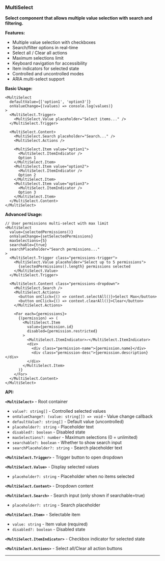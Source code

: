 ### MultiSelect

**Select component that allows multiple value selection with search and filtering.**

**Features:**
- Multiple value selection with checkboxes
- Search/filter options in real-time
- Select all / Clear all actions
- Maximum selections limit
- Keyboard navigation for accessibility
- Item indicators for selected state
- Controlled and uncontrolled modes
- ARIA multi-select support

**Basic Usage:**

```tsx
<MultiSelect
  defaultValue={['option1', 'option3']}
  onValueChange={(values) => console.log(values)}
>
  <MultiSelect.Trigger>
    <MultiSelect.Value placeholder="Select items..." />
  </MultiSelect.Trigger>

  <MultiSelect.Content>
    <MultiSelect.Search placeholder="Search..." />
    <MultiSelect.Actions />

    <MultiSelect.Item value="option1">
      <MultiSelect.ItemIndicator />
      Option 1
    </MultiSelect.Item>
    <MultiSelect.Item value="option2">
      <MultiSelect.ItemIndicator />
      Option 2
    </MultiSelect.Item>
    <MultiSelect.Item value="option3">
      <MultiSelect.ItemIndicator />
      Option 3
    </MultiSelect.Item>
  </MultiSelect.Content>
</MultiSelect>
```

**Advanced Usage:**

```tsx
// User permissions multi-select with max limit
<MultiSelect
  value={selectedPermissions()}
  onValueChange={setSelectedPermissions}
  maxSelections={5}
  searchable={true}
  searchPlaceholder="Search permissions..."
>
  <MultiSelect.Trigger class="permissions-trigger">
    <MultiSelect.Value placeholder="Select up to 5 permissions">
      {selectedPermissions().length} permissions selected
    </MultiSelect.Value>
  </MultiSelect.Trigger>

  <MultiSelect.Content class="permissions-dropdown">
    <MultiSelect.Search />
    <MultiSelect.Actions>
      <button onClick={() => context.selectAll()}>Select Max</button>
      <button onClick={() => context.clearAll()}>Clear</button>
    </MultiSelect.Actions>

    <For each={permissions}>
      {(permission) => (
        <MultiSelect.Item
          value={permission.id}
          disabled={permission.restricted}
        >
          <MultiSelect.ItemIndicator>✓</MultiSelect.ItemIndicator>
          <div>
            <div class="permission-name">{permission.name}</div>
            <div class="permission-desc">{permission.description}</div>
          </div>
        </MultiSelect.Item>
      )}
    </For>
  </MultiSelect.Content>
</MultiSelect>
```

**API:**

**`<MultiSelect>`** - Root container
- `value?: string[]` - Controlled selected values
- `onValueChange?: (value: string[]) => void` - Value change callback
- `defaultValue?: string[]` - Default value (uncontrolled)
- `placeholder?: string` - Placeholder text
- `disabled?: boolean` - Disabled state
- `maxSelections?: number` - Maximum selections (0 = unlimited)
- `searchable?: boolean` - Whether to show search input
- `searchPlaceholder?: string` - Search placeholder text

**`<MultiSelect.Trigger>`** - Trigger button to open dropdown

**`<MultiSelect.Value>`** - Display selected values
- `placeholder?: string` - Placeholder when no items selected

**`<MultiSelect.Content>`** - Dropdown content

**`<MultiSelect.Search>`** - Search input (only shown if searchable=true)
- `placeholder?: string` - Search placeholder

**`<MultiSelect.Item>`** - Selectable item
- `value: string` - Item value (required)
- `disabled?: boolean` - Disabled state

**`<MultiSelect.ItemIndicator>`** - Checkbox indicator for selected state

**`<MultiSelect.Actions>`** - Select all/Clear all action buttons

---


